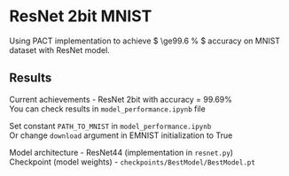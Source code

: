 # ResNet 2bit MNIST

Using PACT implementation to achieve $ \ge99.6 \% $  accuracy on MNIST dataset with ResNet model.

## Results
Current achievements - ResNet 2bit with accuracy = 99.69% \
You can check results in `model_performance.ipynb` file

Set constant `PATH_TO_MNIST` in `model_performance.ipynb` \
Or change `download` argument in EMNIST initialization to True

Model architecture - ResNet44 (implementation in `resnet.py`) \
Checkpoint (model weights) - `checkpoints/BestModel/BestModel.pt`